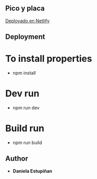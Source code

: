 ## Pico y placa
[Deployado en Netlify](https://dazzling-mermaid-e8031c.netlify.app/)

## Deployment
# To install properties
- npm install 
# Dev run
- npm run dev
# Build run
- npm run build


## Author

  - **Daniela Estupiñan**
